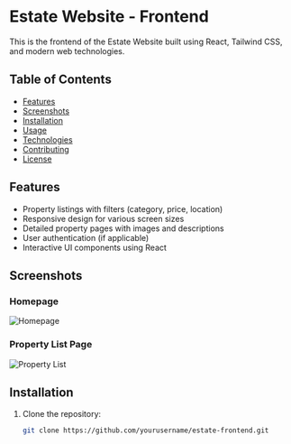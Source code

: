 # Estate Website - Frontend

This is the frontend of the Estate Website built using React, Tailwind CSS, and modern web technologies.

## Table of Contents
- [Features](#features)
- [Screenshots](#screenshots)
- [Installation](#installation)
- [Usage](#usage)
- [Technologies](#technologies)
- [Contributing](#contributing)
- [License](#license)

## Features
- Property listings with filters (category, price, location)
- Responsive design for various screen sizes
- Detailed property pages with images and descriptions
- User authentication (if applicable)
- Interactive UI components using React

## Screenshots

### Homepage
![Homepage](./screenshots/homepage.png)

### Property List Page
![Property List](./screenshots/property-list.png)

## Installation

1. Clone the repository:
   ```bash
   git clone https://github.com/yourusername/estate-frontend.git
